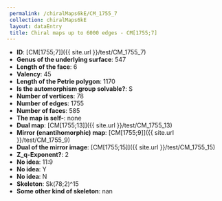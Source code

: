 ```yaml
--- 
 permalink: /chiralMaps6kE/CM_1755_7 
 collection: chiralMaps6kE
 layout: dataEntry
 title: Chiral maps up to 6000 edges - CM[1755;7]
---
```


- **ID**: [CM[1755;7]]({{ site.url }}/test/CM_1755_7)
- **Genus of the underlying surface**: 547
- **Length of the face**: 6
- **Valency**: 45
- **Length of the Petrie polygon**: 1170
- **Is the automorphism group solvable?**: S
- **Number of vertices**: 78
- **Number of edges**: 1755
- **Number of faces**: 585
- **The map is self-**: none
- **Dual map**: [CM[1755;13]]({{ site.url }}/test/CM_1755_13)
- **Mirror (enantihomorphic) map**: [CM[1755;9]]({{ site.url }}/test/CM_1755_9)
- **Dual of the mirror image**: [CM[1755;15]]({{ site.url }}/test/CM_1755_15)
- **Z_q-Exponent?**: 2
- **No idea**:  11:9
- **No idea**: Y
- **No idea**: N
- **Skeleton**: Sk(78;2)^15
- **Some other kind of skeleton**: nan
